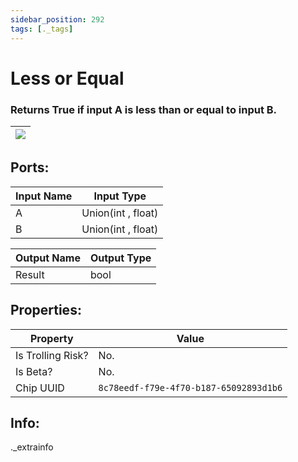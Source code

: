 ```yaml
---
sidebar_position: 292
tags: [._tags]
---
```


# Less or Equal


### Returns True if input A is less than or equal to input B.

| ![](https://images-ext-2.discordapp.net/external/MPmIaQzlEPmgGWlgi-WxBBXt0Bjv_zWPkg1y1f_sy3s/https/www.recroomcircuits.com/image/circuit/absolute-value?width=206&height=108) |
|-----|

## Ports:

| Input Name | Input Type |
|-----------|-----------|
| A | Union(int , float) |
| B | Union(int , float) |

| Output Name | Output Type |
|-----------|-----------|
| Result | bool |

## Properties:

| Property  | Value |
|-------------------|-----------|
| Is Trolling Risk? | No. |
| Is Beta? | No. |
| Chip UUID | `8c78eedf-f79e-4f70-b187-65092893d1b6` |

## Info:
._extrainfo